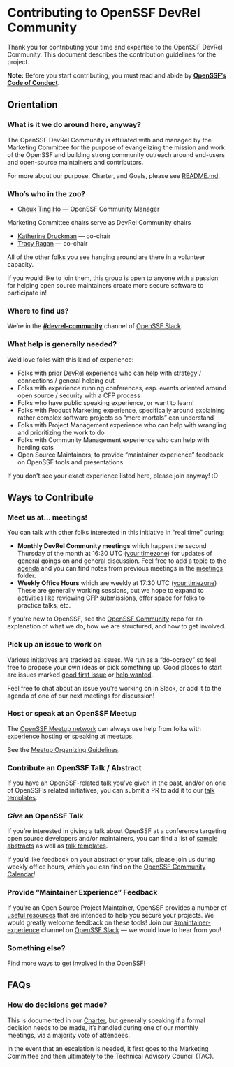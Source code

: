 # Contributing to OpenSSF DevRel Community

Thank you for contributing your time and expertise to the OpenSSF DevRel Community. This document describes the contribution guidelines for the project.

**Note:** Before you start contributing, you must read and abide by 
**[OpenSSF’s Code of Conduct](https://openssf.org/community/code-of-conduct)**.

## Orientation
### What is it we do around here, anyway?
The OpenSSF DevRel Community is affiliated with and managed by the Marketing Committee for the purpose of evangelizing the mission and work of the OpenSSF and building strong community outreach around end-users and open-source maintainers and contributors. 

For more about our purpose, Charter, and Goals, please see [README.md](./README.md).
### Who’s who in the zoo?
* [Cheuk Ting Ho](https://github.com/Cheukting) — OpenSSF Community Manager

Marketing Committee chairs serve as DevRel Community chairs
* [Katherine Druckman](https://github.com/kdruckman) — co-chair
* [Tracy Ragan](https://github.com/tracyragan) — co-chair

All of the other folks you see hanging around are there in a volunteer capacity.

If you would like to join them, this group is open to anyone with a passion for helping open source maintainers create more secure software to participate in!
### Where to find us?
We’re in the [**#devrel-community**](https://openssf.slack.com/archives/C060PHUUPAA) channel of [OpenSSF Slack](https://openssf.slack.com/).

### What help is generally needed?
We’d love folks with this kind of experience:

* Folks with prior DevRel experience who can help with strategy / connections / general helping out
* Folks with experience running conferences, esp. events oriented around open source / security with a CFP process
* Folks who have public speaking experience, or want to learn!
* Folks with Product Marketing experience, specifically around explaining rather complex software projects so “mere mortals” can understand
* Folks with Project Management experience who can help with wrangling and prioritizing the work to do
* Folks with Community Management experience who can help with herding cats
* Open Source Maintainers, to provide “maintainer experience” feedback on OpenSSF tools and presentations

If you don't see your exact experience listed here, please join anyway! :D

## Ways to Contribute
### Meet us at… meetings!
You can talk with other folks interested in this initiative in “real time” during:

* **Monthly DevRel Community meetings** which happen the second Thursday of the month at 16:30 UTC ([your timezone](https://time.is/1630_in_UTC)) for updates of general goings on and general discussion. Feel free to add a topic to the [agenda](https://docs.google.com/document/d/1qhqQKezqt4R9tfy3gh6MwatG-Tbs7MDPb2_LVzaeMOY/edit) and you can find notes from previous meetings in the [meetings](./meetings) folder.
* **Weekly Office Hours** which are weekly at 17:30 UTC ([your timezone](https://time.is/1730_in_UTC)) These are generally working sessions, but we hope to expand to activities like reviewing CFP submissions, offer space for folks to practice talks, etc.

If you're new to OpenSSF, see the [OpenSSF Community](https://github.com/ossf/community) repo for an explanation of what we do, how we are structured, and how to get involved.

### Pick up an issue to work on
Various initiatives are tracked as issues. We run as a “do-ocracy” so feel free to propose your own ideas or pick something up. Good places to start are issues marked [good first issue](https://github.com/ossf/DevRel-community/issues?q=is%3Aissue+is%3Aopen+label%3A%22good+first+issue%22) or [help wanted](https://github.com/ossf/DevRel-community/issues?q=is%3Aissue+is%3Aopen+label%3A%22help+wanted%22).

Feel free to chat about an issue you’re working on in Slack, or add it to the agenda of one of our next meetings for discussion!

### Host or speak at an OpenSSF Meetup
The [OpenSSF Meetup network](https://www.meetup.com/pro/openssf/) can always use help from folks with experience hosting or speaking at meetups.

See the [Meetup Organizing Guidelines](https://openssf.org/community/meetup-guidelines/).

### Contribute an OpenSSF Talk / Abstract
If you have an OpenSSF-related talk you’ve given in the past, and/or on one of OpenSSF’s related initiatives, you can submit a PR to add it to our [talk templates](./talk_templates).

### *Give* an OpenSSF Talk
If you’re interested in giving a talk about OpenSSF at a conference targeting open source developers and/or maintainers, you can find a list of [sample abstracts](./abstracts) as well as [talk templates](./talk_templates).

If you’d like feedback on your abstract or your talk, please join us during weekly office hours, which you can find on the [OpenSSF Community Calendar](https://openssf.org/getinvolved/)!
### Provide “Maintainer Experience” Feedback
If you’re an Open Source Project Maintainer, OpenSSF provides a number of [useful resources](https://best.openssf.org/developers) that are intended to help you secure your projects. We would greatly welcome feedback on these tools! Join our [#maintainer-experience](https://openssf.slack.com/archives/C06JKSUFH32) channel on [OpenSSF Slack](https://openssf.slack.com/) — we would love to hear from you!
### Something else?
Find more ways to [get involved](https://openssf.org/getinvolved/) in the OpenSSF!
## FAQs
### How do decisions get made?
This is documented in our [Charter](https://docs.google.com/document/d/1hO6NuSiNr_7PO1QTYsB6qzcS8pAFW7p_6JT2y0XL5Nk/edit#heading=h.z9vrmtiy2usx), but generally speaking if a formal decision needs to be made, it’s handled during one of our monthly meetings, via a majority vote of attendees.

In the event that an escalation is needed, it first goes to the Marketing Committee and then ultimately to the Technical Advisory Council (TAC).

